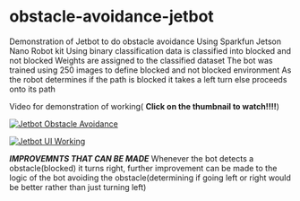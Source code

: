 # obstacle-avoidance-jetbot
Demonstration of Jetbot to do obstacle avoidance
Using Sparkfun Jetson Nano Robot kit 
Using binary classification data is classified into blocked and not blocked
Weights are assigned to the classified dataset
The bot was trained using 250 images to define blocked and not blocked environment
As the robot determines if the path is blocked it takes a left turn else proceeds onto its path


Video for demonstration of working( **Click on the thumbnail to watch!!!!**)

[![Jetbot Obstacle Avoidance](https://i9.ytimg.com/vi/Yk78EoYp0ks/mq1.jpg?sqp=CPyZmIwG&rs=AOn4CLBHQ2vCPU20SoaaMcHUwj2xTOovcw)](https://youtu.be/Yk78EoYp0ks "Jetbot Obstacle Avoidance")

[![Jetbot UI Working](https://i9.ytimg.com/vi/dQhTMA7hzCs/mq2.jpg?sqp=CNSemIwG&rs=AOn4CLAAke_2jljC6HJT6XOhntQTnvXaAg)](https://youtu.be/dQhTMA7hzCs "Jetbot UI Working")




***IMPROVEMNTS THAT CAN BE MADE***
Whenever the bot detects a obstacle(blocked) it turns right, further improvement can be made to the logic of the bot avoiding the obstacle(determining if going left or right would be better rather than just turning left)

